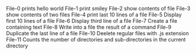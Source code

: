 File-0 prints hello world
File-1 print smiley
File-2 show contents of file
File-3 show contents of two files
File-4 print last 10 lines of a file
File-5 Display first 10 lines of a file
File-6 Display third line of a file
File-7 Create a file containing text
File-8 Write into a file the result of a command
File-9 Duplicate the last line of a file
File-10 Deelete regular files with .js extension
File-11 Counts the number of directories and sub-directories in the current directory
